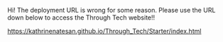 Hi! The deployment URL is wrong for some reason. Please use the URL down below to access the Through Tech website!!

https://kathrinenatesan.github.io/Through_Tech/Starter/index.html 
